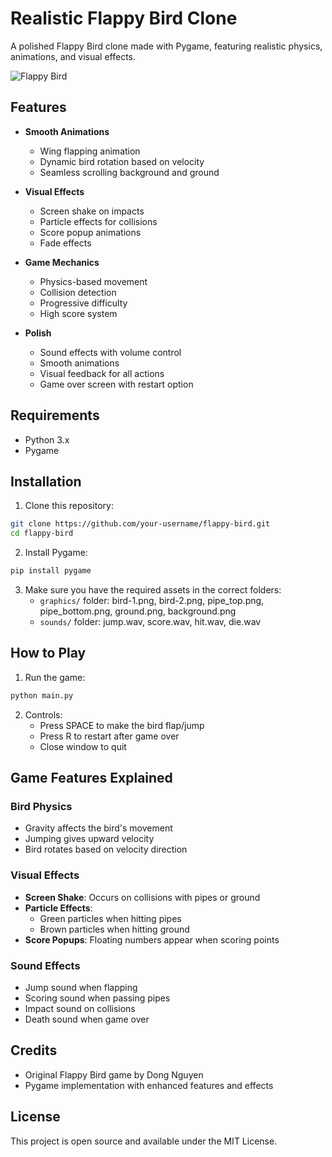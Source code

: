 # Realistic Flappy Bird Clone

A polished Flappy Bird clone made with Pygame, featuring realistic physics, animations, and visual effects.

![Flappy Bird](https://i.imgur.com/2NpYTLw.png)

## Features

- **Smooth Animations**
  - Wing flapping animation
  - Dynamic bird rotation based on velocity
  - Seamless scrolling background and ground

- **Visual Effects**
  - Screen shake on impacts
  - Particle effects for collisions
  - Score popup animations
  - Fade effects

- **Game Mechanics**
  - Physics-based movement
  - Collision detection
  - Progressive difficulty
  - High score system

- **Polish**
  - Sound effects with volume control
  - Smooth animations
  - Visual feedback for all actions
  - Game over screen with restart option

## Requirements

- Python 3.x
- Pygame

## Installation

1. Clone this repository:
```bash
git clone https://github.com/your-username/flappy-bird.git
cd flappy-bird
```

2. Install Pygame:
```bash
pip install pygame
```

3. Make sure you have the required assets in the correct folders:
   - `graphics/` folder: bird-1.png, bird-2.png, pipe_top.png, pipe_bottom.png, ground.png, background.png
   - `sounds/` folder: jump.wav, score.wav, hit.wav, die.wav

## How to Play

1. Run the game:
```bash
python main.py
```

2. Controls:
   - Press SPACE to make the bird flap/jump
   - Press R to restart after game over
   - Close window to quit

## Game Features Explained

### Bird Physics
- Gravity affects the bird's movement
- Jumping gives upward velocity
- Bird rotates based on velocity direction

### Visual Effects
- **Screen Shake**: Occurs on collisions with pipes or ground
- **Particle Effects**: 
  - Green particles when hitting pipes
  - Brown particles when hitting ground
- **Score Popups**: Floating numbers appear when scoring points

### Sound Effects
- Jump sound when flapping
- Scoring sound when passing pipes
- Impact sound on collisions
- Death sound when game over

## Credits

- Original Flappy Bird game by Dong Nguyen
- Pygame implementation with enhanced features and effects

## License

This project is open source and available under the MIT License.
